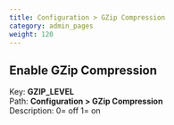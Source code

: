 ```yaml
---
title: Configuration > GZip Compression
category: admin_pages
weight: 120 
---
```


<h2 id="enable_gzip_compression">Enable GZip Compression</h2>

<div class='indent'>Key: <b>GZIP_LEVEL</b><br />
Path: <b>Configuration > GZip Compression</b><br />
Description: 0= off 1= on</div>


